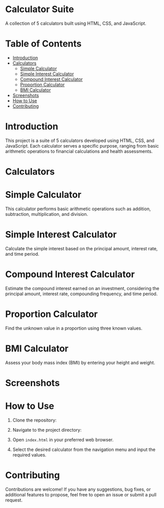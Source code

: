 # Calculator Suite

A collection of 5 calculators built using HTML, CSS, and JavaScript.

# Table of Contents

- [Introduction](#introduction)
- [Calculators](#calculators)
  - [Simple Calculator](#simple-calculator)
  - [Simple Interest Calculator](#simple-interest-calculator)
  - [Compound Interest Calculator](#compound-interest-calculator)
  - [Proportion Calculator](#proportion-calculator)
  - [BMI Calculator](#bmi-calculator)
- [Screenshots](#screenshots)
- [How to Use](#how-to-use)
- [Contributing](#contributing)

# Introduction

This project is a suite of 5 calculators developed using HTML, CSS, and JavaScript. Each calculator serves a specific purpose, ranging from basic arithmetic operations to financial calculations and health assessments.

# Calculators

# Simple Calculator

This calculator performs basic arithmetic operations such as addition, subtraction, multiplication, and division.

# Simple Interest Calculator

Calculate the simple interest based on the principal amount, interest rate, and time period.

# Compound Interest Calculator

Estimate the compound interest earned on an investment, considering the principal amount, interest rate, compounding frequency, and time period.

# Proportion Calculator

Find the unknown value in a proportion using three known values.

# BMI Calculator

Assess your body mass index (BMI) by entering your height and weight.

# Screenshots


# How to Use

1. Clone the repository:

2. Navigate to the project directory:

3. Open `index.html` in your preferred web browser.

4. Select the desired calculator from the navigation menu and input the required values.

# Contributing

Contributions are welcome! If you have any suggestions, bug fixes, or additional features to propose, feel free to open an issue or submit a pull request.

